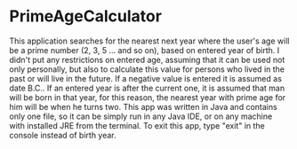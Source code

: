 # PrimeAgeCalculator
This application searches for the nearest next year where the user's age will be a prime number (2, 3, 5 ... and so on), based on entered year of birth. 
I didn't put any restrictions on entered age, assuming that it can be used not only personally, but also to calculate this value for persons who lived in the past or will live in the future. 
If a negative value is entered it is assumed as date B.C.. 
If an entered year is after the current one, it is assumed that man will be born in that year, for this reason, the nearest year with prime age for him will be when he turns two. 
This app was written in Java and contains only one file, so it can be simply run in any Java IDE, or on any machine with installed JRE from the terminal. 
To exit this app, type "exit" in the console instead of birth year.
